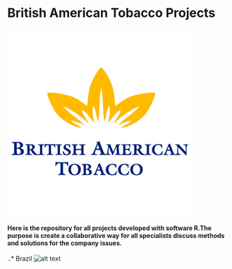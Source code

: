 # British American Tobacco Projects

![alt text](https://github.com/Saraiva77/British-American-Tobacco/blob/master/Images/BAT_Loggo.png)


#### Here is the repository for all projects developed with software R.The purpose is create a collaborative way for all specialists discuss methods and solutions for the company issues.

..* Brazil
![alt text][logo]

[logo]: <img src="https://github.com/Saraiva77/British-American-Tobacco/blob/master/Images/Brazil%20logo.jpg" width="200" height="400" /> 


